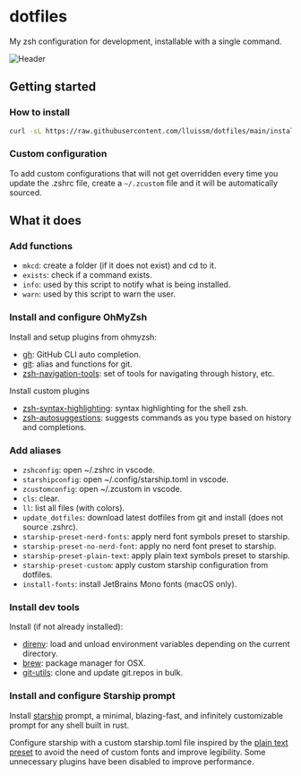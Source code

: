 # dotfiles

My zsh configuration for development, installable with a single command.

![Header](images/demo.gif)

## Getting started

### How to install

```bash
curl -sL https://raw.githubusercontent.com/lluissm/dotfiles/main/install.sh | sh
```

### Custom configuration

To add custom configurations that will not get overridden every time you update the .zshrc file, create a `~/.zcustom` file and it will be automatically sourced.

## What it does

### Add functions

- `mkcd`: create a folder (if it does not exist) and cd to it.
- `exists`: check if a command exists.
- `info`: used by this script to notify what is being installed.
- `warn`: used by this script to warn the user.

### Install and configure OhMyZsh

Install and setup plugins from ohmyzsh:

- [gh](https://github.com/ohmyzsh/ohmyzsh/tree/master/plugins/gh): GitHub CLI auto completion.
- [git](https://github.com/ohmyzsh/ohmyzsh/tree/master/plugins/git): alias and functions for git.
- [zsh-navigation-tools](https://github.com/ohmyzsh/ohmyzsh/tree/master/plugins/zsh-navigation-tools): set of tools for navigating through history, etc.

Install custom plugins

- [zsh-syntax-highlighting](https://github.com/zsh-users/zsh-syntax-highlighting): syntax highlighting for the shell zsh.
- [zsh-autosuggestions](https://github.com/zsh-users/zsh-autosuggestions): suggests commands as you type based on history and completions.

### Add aliases

- `zshconfig`: open ~/.zshrc in vscode.
- `starshipconfig`: open ~/.config/starship.toml in vscode.
- `zcustomconfig`: open ~/.zcustom in vscode.
- `cls`: clear.
- `ll`: list all files (with colors).
- `update_dotfiles`: download latest dotfiles from git and install (does not source .zshrc).
- `starship-preset-nerd-fonts`: apply nerd font symbols preset to starship.
- `starship-preset-no-nerd-font`: apply no nerd font preset to starship.
- `starship-preset-plain-text`: apply plain text symbols preset to starship.
- `starship-preset-custom`: apply custom starship configuration from dotfiles.
- `install-fonts`: install JetBrains Mono fonts (macOS only).

### Install dev tools

Install (if not already installed):

- [direnv](https://direnv.net/): load and unload environment variables depending on the current directory.
- [brew](https://brew.sh/): package manager for OSX.
- [git-utils](https://github.com/lluissm/git-utils.git): clone and update git.repos in bulk.

### Install and configure Starship prompt

Install [starship](https://starship.rs/) prompt, a minimal, blazing-fast, and infinitely customizable prompt for any shell built in rust.

Configure starship with a custom starship.toml file inspired by the [plain text preset](https://starship.rs/presets/plain-text.html) to avoid the need of custom fonts and improve legibility. Some unnecessary plugins have been disabled to improve performance.
